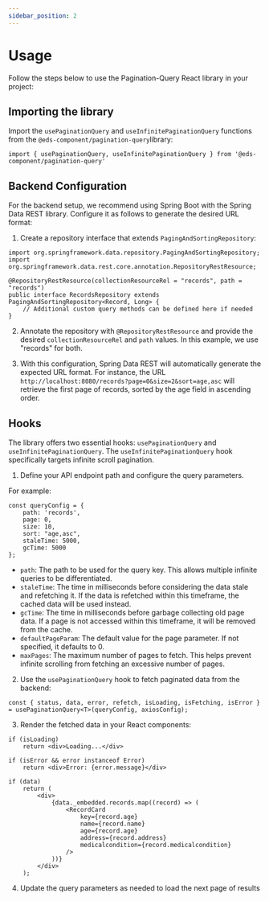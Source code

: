 ```yaml
---
sidebar_position: 2
---
```


# Usage

Follow the steps below to use the Pagination-Query React library in your project:

## Importing the library
Import the `usePaginationQuery` and `useInfinitePaginationQuery` functions from the `@eds-component/pagination-query`library:
```
import { usePaginationQuery, useInfinitePaginationQuery } from '@eds-component/pagination-query'
```

## Backend Configuration
For the backend setup, we recommend using Spring Boot with the Spring Data REST library. Configure it as follows to generate the desired URL format:

1. Create a repository interface that extends `PagingAndSortingRepository`:
```
import org.springframework.data.repository.PagingAndSortingRepository;
import org.springframework.data.rest.core.annotation.RepositoryRestResource;

@RepositoryRestResource(collectionResourceRel = "records", path = "records")
public interface RecordsRepository extends PagingAndSortingRepository<Record, Long> {
    // Additional custom query methods can be defined here if needed
}
```

2. Annotate the repository with `@RepositoryRestResource` and provide the desired `collectionResourceRel` and `path` values. In this example, we use "records" for both.

3. With this configuration, Spring Data REST will automatically generate the expected URL format. For instance, the URL `http://localhost:8080/records?page=0&size=2&sort=age,asc` will retrieve the first page of records, sorted by the age field in ascending order.

## Hooks
The library offers two essential hooks: `usePaginationQuery` and `useInfinitePaginationQuery`. The `useInfinitePaginationQuery` hook specifically targets infinite scroll pagination.

1. Define your API endpoint path and configure the query parameters. 

For example:
```
const queryConfig = {
    path: 'records',
    page: 0,
    size: 10,
    sort: "age,asc",
    staleTime: 5000,
    gcTime: 5000
};
```
- `path`: The path to be used for the query key. This allows multiple infinite queries to be differentiated.
- `staleTime`: The time in milliseconds before considering the data stale and refetching it. If the data is refetched within this timeframe, the cached data will be used instead.
- `gcTime`: The time in milliseconds before garbage collecting old page data. If a page is not accessed within this timeframe, it will be removed from the cache.
- `defaultPageParam`: The default value for the page parameter. If not specified, it defaults to 0.
- `maxPages`: The maximum number of pages to fetch. This helps prevent infinite scrolling from fetching an excessive number of pages.

2. Use the `usePaginationQuery` hook to fetch paginated data from the backend:
```
const { status, data, error, refetch, isLoading, isFetching, isError } = usePaginationQuery<T>(queryConfig, axiosConfig);
```

3. Render the fetched data in your React components:
```
if (isLoading) 
    return <div>Loading...</div>

if (isError && error instanceof Error) 
    return <div>Error: {error.message}</div>

if (data)
    return (
        <div>
            {data._embedded.records.map((record) => (
                <RecordCard
                    key={record.age}
                    name={record.name}
                    age={record.age}
                    address={record.address}
                    medicalcondition={record.medicalcondition}
                />
            ))}
        </div>
    );

```

4. Update the query parameters as needed to load the next page of results
